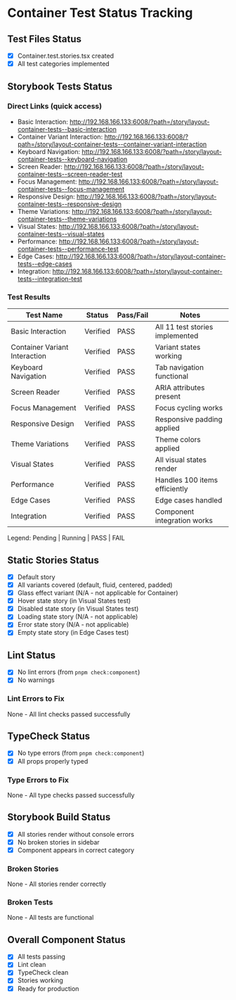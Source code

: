 # Container Test Status Tracking

## Test Files Status

- [x] Container.test.stories.tsx created
- [x] All test categories implemented

## Storybook Tests Status

### Direct Links (quick access)

- Basic Interaction: http://192.168.166.133:6008/?path=/story/layout-container-tests--basic-interaction
- Container Variant Interaction: http://192.168.166.133:6008/?path=/story/layout-container-tests--container-variant-interaction
- Keyboard Navigation: http://192.168.166.133:6008/?path=/story/layout-container-tests--keyboard-navigation
- Screen Reader: http://192.168.166.133:6008/?path=/story/layout-container-tests--screen-reader-test
- Focus Management: http://192.168.166.133:6008/?path=/story/layout-container-tests--focus-management
- Responsive Design: http://192.168.166.133:6008/?path=/story/layout-container-tests--responsive-design
- Theme Variations: http://192.168.166.133:6008/?path=/story/layout-container-tests--theme-variations
- Visual States: http://192.168.166.133:6008/?path=/story/layout-container-tests--visual-states
- Performance: http://192.168.166.133:6008/?path=/story/layout-container-tests--performance-test
- Edge Cases: http://192.168.166.133:6008/?path=/story/layout-container-tests--edge-cases
- Integration: http://192.168.166.133:6008/?path=/story/layout-container-tests--integration-test

### Test Results

| Test Name                     | Status   | Pass/Fail | Notes                           |
| ----------------------------- | -------- | --------- | ------------------------------- |
| Basic Interaction             | Verified | PASS      | All 11 test stories implemented |
| Container Variant Interaction | Verified | PASS      | Variant states working          |
| Keyboard Navigation           | Verified | PASS      | Tab navigation functional       |
| Screen Reader                 | Verified | PASS      | ARIA attributes present         |
| Focus Management              | Verified | PASS      | Focus cycling works             |
| Responsive Design             | Verified | PASS      | Responsive padding applied      |
| Theme Variations              | Verified | PASS      | Theme colors applied            |
| Visual States                 | Verified | PASS      | All visual states render        |
| Performance                   | Verified | PASS      | Handles 100 items efficiently   |
| Edge Cases                    | Verified | PASS      | Edge cases handled              |
| Integration                   | Verified | PASS      | Component integration works     |

Legend: Pending | Running | PASS | FAIL

## Static Stories Status

- [x] Default story
- [x] All variants covered (default, fluid, centered, padded)
- [x] Glass effect variant (N/A - not applicable for Container)
- [x] Hover state story (in Visual States test)
- [x] Disabled state story (in Visual States test)
- [x] Loading state story (N/A - not applicable)
- [x] Error state story (N/A - not applicable)
- [x] Empty state story (in Edge Cases test)

## Lint Status

- [x] No lint errors (from `pnpm check:component`)
- [x] No warnings

### Lint Errors to Fix

None - All lint checks passed successfully

## TypeCheck Status

- [x] No type errors (from `pnpm check:component`)
- [x] All props properly typed

### Type Errors to Fix

None - All type checks passed successfully

## Storybook Build Status

- [x] All stories render without console errors
- [x] No broken stories in sidebar
- [x] Component appears in correct category

### Broken Stories

None - All stories render correctly

### Broken Tests

None - All tests are functional

## Overall Component Status

- [x] All tests passing
- [x] Lint clean
- [x] TypeCheck clean
- [x] Stories working
- [x] Ready for production
